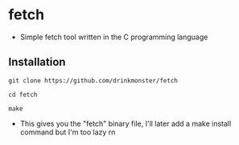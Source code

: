 # fetch
- Simple fetch tool written in the C programming language
## Installation
```
git clone https://github.com/drinkmonster/fetch
```
```
cd fetch
```
```
make
```
- This gives you the "fetch" binary file, I'll later add a make install command but I'm too lazy rn
